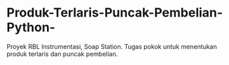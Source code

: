 # Produk-Terlaris-Puncak-Pembelian-Python-
Proyek RBL Instrumentasi, Soap Station. Tugas pokok untuk menentukan produk terlaris dan puncak pembelian.
